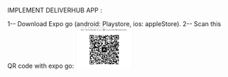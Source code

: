 IMPLEMENT DELIVERHUB APP :

1-- Download Expo go (android: Playstore, ios: appleStore).
2-- Scan this QR code with expo go:
<img src="./assets/expoGoLink.png" width="128"/>
